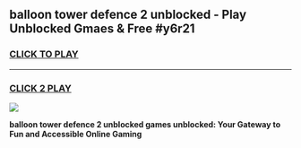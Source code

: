 
## balloon tower defence 2 unblocked - Play Unblocked Gmaes & Free #y6r21
<h3>
<a href="https://news.freeplayer.one?title=balloon_tower_defence_2_unblocked&ref=24F">CLICK TO PLAY</a></h3>
<hr>

<h3>
<a href="https://news.freeplayer.one?title=balloon_tower_defence_2_unblocked&ref=24F">CLICK 2 PLAY</a>
  
</h3>

<a href="https://news.freeplayer.one?title=balloon_tower_defence_2_unblocked&ref=24F/"><img src="https://clearcache.store/games.png"></a>


**balloon tower defence 2 unblocked games unblocked: Your Gateway to Fun and Accessible Online Gaming**
